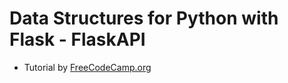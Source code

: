 # Data Structures for Python with Flask - FlaskAPI

- Tutorial by [FreeCodeCamp.org](https://www.youtube.com/watch?v=74NW-84BqbA)
